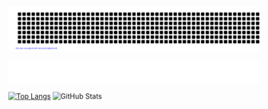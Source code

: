 ![gitartwork](gitartwork.svg)

![GitHub Metrics](github-metrics.svg)

[![Top Langs](https://github-readme-stats.vercel.app/api/top-langs/?username=ShotaHayashi0601&layout=donut&theme=transparent)](https://github.com/anuraghazra/github-readme-stats)
![GitHub Stats](https://github-readme-stats.vercel.app/api?username=ShotaHayashi0601&show_icons=true&theme=transparent)
